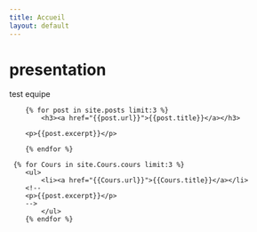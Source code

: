 ```yaml
---
title: Accueil
layout: default
---
```


<main> 
     <h1>presentation</h1>
    <p> test equipe </p>
      
        {% for post in site.posts limit:3 %}
            <h3><a href="{{post.url}}">{{post.title}}</a></h3>

        <p>{{post.excerpt}}</p>

        {% endfor %}

     {% for Cours in site.Cours.cours limit:3 %}
        <ul>
            <li><a href="{{Cours.url}}">{{Cours.title}}</a></li>
        <!--
        <p>{{post.excerpt}}</p>
        -->
            </ul>
        {% endfor %}

 </main>
